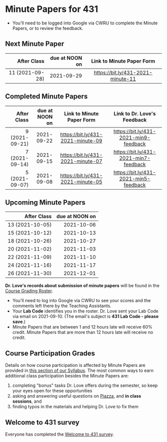 # Minute Papers for 431

- You'll need to be logged into Google via CWRU to complete the Minute Papers, or to review the feedback.

## Next Minute Paper

After Class | due at NOON on | Link to Minute Paper Form 
----------: | ------: | :--------: 
11 (2021-09-28) | 2021-09-29 | https://bit.ly/431-2021-minute-11

## Completed Minute Papers

After Class | due at NOON on | Link to Minute Paper Form | Link to Dr. Love's Feedback
----------: | ------: | :--------: | :----------:
9 (2021-09-21) | 2021-09-22 | https://bit.ly/431-2021-minute-09 | https://bit.ly/431-2021-min9-feedback
7 (2021-09-14) | 2021-09-15 | https://bit.ly/431-2021-minute-07 | https://bit.ly/431-2021-min7-feedback
5 (2021-09-07) | 2021-09-08 | https://bit.ly/431-2021-minute-05 | https://bit.ly/431-2021-min5-feedback

## Upcoming Minute Papers

After Class | due at NOON on 
----------: | ------: 
13 (2021-10-05) | 2021-10-06 
15 (2021-10-12) | 2021-10-13 
18 (2021-10-26) | 2021-10-27 
20 (2021-11-02) | 2021-11-03 
22 (2021-11-09) | 2021-11-10 
24 (2021-11-16) | 2021-11-17
26 (2021-11-30) | 2021-12-01

**Dr. Love's records about submission of minute papers** will be found in the [Course Grading Roster](https://bit.ly/431-2021-grades).

- You'll need to log into Google via CWRU to see your scores and the comments left there by the Teaching Assistants. 
- Your **Lab Code** identifies you in the roster. Dr. Love sent your Lab Code via email on 2021-09-10. (The email's subject is **431 Lab Code - please save**.) 
- Minute Papers that are between 1 and 12 hours late will receive 60% credit. Minute Papers that are more than 12 hours late will receive no credit.

## Course Participation Grades

Details on how course participation is affected by Minute Papers are provided in [this section of our Syllabus](https://thomaselove.github.io/431-2021-syllabus/deliverables-assignments.html#minute-papers-and-class-participation). The most common ways to earn additional class participation besides the Minute Papers are:

1. completing "bonus" tasks Dr. Love offers during the semester, so keep your eyes open for these opportunities
2. asking and answering useful questions on [Piazza](https://piazza.com/case/fall2021/pqhs431), and **in class sessions**, and 
3. finding typos in the materials and helping Dr. Love to fix them

## Welcome to 431 survey

Everyone has completed the [Welcome to 431 survey](https://bit.ly/431-2021-welcome-survey). 

